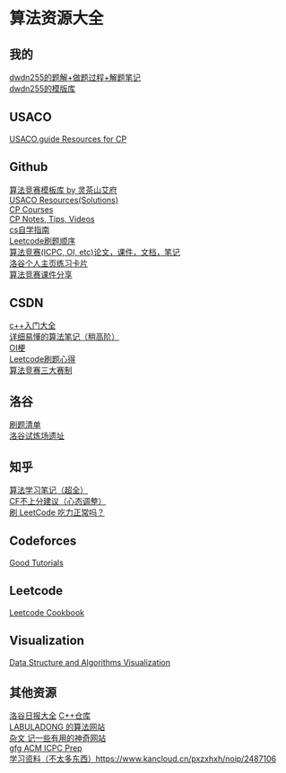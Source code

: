 # 算法资源大全
## 我的
[dwdn255的题解+做题过程+解题笔记](https://github.com/diannewithdoublen/algorithmproblemsolving)<br />
[dwdn255的模版库](https://github.com/diannewithdoublen/mobanku)<br />

## USACO
[USACO.guide Resources for CP](https://usaco.guide/general/resources-cp?lang=cpp)<br />

## Github
[算法竞赛模板库 by 灵茶山艾府](https://github.com/EndlessCheng/codeforces-go) <br />
[USACO Resources(Solutions)](https://github.com/bqi343/cp-notebook/tree/master/Contests/USACO%20Solutions) <br />
[CP Courses](https://github.com/lnishan/awesome-competitive-programming#open-courses)<br />
[CP Notes, Tips, Videos](https://github.com/kunal-kushwaha/Competitive-Programming-Resources)<br />
[cs自学指南](https://github.com/PKUFlyingPig/cs-self-learning)<br />
[Leetcode刷题顺序](https://github.com/youngyangyang04/leetcode-master)<br />
[算法竞赛(ICPC, OI, etc)论文，课件，文档，笔记](https://github.com/LzyRapx/Competitive-Programming-Docs)<br />
[洛谷个人主页练习卡片](https://github.com/cyrxdzj/luogu-card)<br />
[算法竞赛课件分享](https://github.com/hzwer/shareOI)<br />

## CSDN
[c++入门大全](https://blog.csdn.net/m0_62870588/category_11707061.html)<br />
[详细易懂的算法笔记（稍高阶）](https://blog.csdn.net/weixin_45629285/category_10218699.html)<br />
[OI梗](https://blog.csdn.net/m0_45682806/article/details/107912992?ops_request_misc=%257B%2522request%255Fid%2522%253A%2522168808920516800197049542%2522%252C%2522scm%2522%253A%252220140713.130102334.pc%255Fall.%2522%257D&request_id=168808920516800197049542&biz_id=0&utm_medium=distribute.pc_search_result.none-task-blog-2~all~first_rank_ecpm_v1~rank_v31_ecpm-9-107912992-null-null.142^v88^insert_down38v5,239^v2^insert_chatgpt&utm_term=oi%E7%BB%8F%E5%8E%86&spm=1018.2226.3001.4187)<br />
[Leetcode刷题心得](https://blog.csdn.net/qq_41022094/article/details/104658718?utm_medium=distribute.pc_relevant.none-task-blog-2~default~baidujs_utm_term~default-0-104658718-blog-95726307.235^v38^pc_relevant_anti_vip_base&spm=1001.2101.3001.4242.1&utm_relevant_index=3)<br />
[算法竞赛三大赛制](https://blog.csdn.net/qq_32022299/article/details/105471494?spm=1001.2101.3001.6650.9&utm_medium=distribute.pc_relevant.none-task-blog-2%7Edefault%7EBlogCommendFromBaidu%7ERate-9-105471494-blog-88325388.235%5Ev38%5Epc_relevant_anti_vip_base&depth_1-utm_source=distribute.pc_relevant.none-task-blog-2%7Edefault%7EBlogCommendFromBaidu%7ERate-9-105471494-blog-88325388.235%5Ev38%5Epc_relevant_anti_vip_base&utm_relevant_index=18)<br />

## 洛谷
[刷题清单](https://www.luogu.com.cn/paste/0id3h6on)<br />
[洛谷试炼场遗址](https://www.luogu.com.cn/blog/4cd6/luogu-test-site)<br />

## 知乎
[算法学习笔记（超全）](https://zhuanlan.zhihu.com/p/105467597)<br />
[CF不上分建议（心态调整）](https://www.zhihu.com/question/353734418/answer/2353160035)<br />
[刷 LeetCode 吃力正常吗？](https://www.zhihu.com/question/31092580/answer/1534887374)<br />


## Codeforces
[Good Tutorials](https://codeforces.com/blog/entry/57282)<br />

## Leetcode
[Leetcode Cookbook](https://books.halfrost.com/leetcode/)<br />

## Visualization
[Data Structure and Algorithms Visualization](https://visualgo.net/en)<br />

## 其他资源
[洛谷日报大全](https://www.craft.me/s/N0l80k2gv46Psq)
[C++仓库](https://interview.huihut.com/#/?id=stl)<br />
[LABULADONG 的算法网站](https://labuladong.github.io/algo/)<br />
[杂文 记一些有用的神奇网站](https://www.cnblogs.com/Xing-Ling/p/10897760.html)<br />
[gfg ACM ICPC Prep](https://www.geeksforgeeks.org/how-to-prepare-for-acm-icpc/)<br />
[学习资料（不太多东西）](https://www.kancloud.cn/pxzxhxh/noip/2487106)https://www.kancloud.cn/pxzxhxh/noip/2487106<br />

